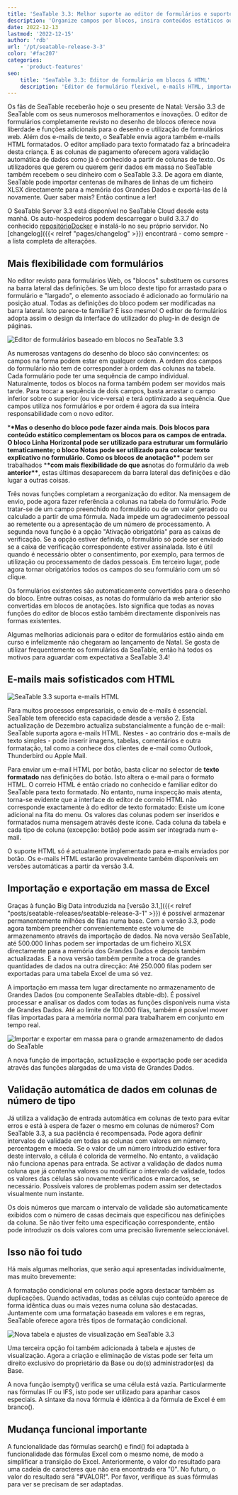 ```yaml
---
title: 'SeaTable 3.3: Melhor suporte ao editor de formulários e suporte de e-mail HTML'
description: 'Organize campos por blocos, insira conteúdos estáticos ou defina obrigatoriedade total. Envie e-mails em HTML, realize importação/exportação em massa e valide valores em colunas numéricas. Recursos de detecção de duplicados e novas opções de interface deixam a gestão dos dados ainda mais avançada.'
date: 2022-12-13
lastmod: '2022-12-15'
author: 'rdb'
url: '/pt/seatable-release-3-3'
color: '#fac207'
categories:
    - 'product-features'
seo:
    title: 'SeaTable 3.3: Editor de formulário em blocos & HTML'
    description: 'Editor de formulário flexível, e-mails HTML, importação/exportação Big Data e validação de números em uma nova versão poderosa.'
---
```


Os fãs de SeaTable receberão hoje o seu presente de Natal: Versão 3.3 de SeaTable com os seus numerosos melhoramentos e inovações. O editor de formulários completamente revisto no desenho de blocos oferece nova liberdade e funções adicionais para o desenho e utilização de formulários web. Além dos e-mails de texto, o SeaTable envia agora também e-mails HTML formatados. O editor ampliado para texto formatado faz a brincadeira desta criança. E as colunas de pagamento oferecem agora validação automática de dados como já é conhecido a partir de colunas de texto. Os utilizadores que gerem ou querem gerir dados em massa no SeaTable também recebem o seu dinheiro com o SeaTable 3.3. De agora em diante, SeaTable pode importar centenas de milhares de linhas de um ficheiro XLSX directamente para a memória dos Grandes Dados e exportá-las de lá novamente. Quer saber mais? Então continue a ler!

O SeaTable Server 3.3 está disponível no SeaTable Cloud desde esta manhã. Os auto-hospedeiros podem descarregar o build 3.3.7 do conhecido [repositórioDocker](https://hub.docker.com/r/seatable/seatable-enterprise) e instalá-lo no seu próprio servidor. No [changelog]({{< relref "pages/changelog" >}}) encontrará - como sempre - a lista completa de alterações.

## Mais flexibilidade com formulários

No editor revisto para formulários Web, os "blocos" substituem os cursores na barra lateral das definições. Se um bloco deste tipo for arrastado para o formulário e "largado", o elemento associado é adicionado ao formulário na posição atual. Todas as definições do bloco podem ser modificadas na barra lateral. Isto parece-te familiar? É isso mesmo! O editor de formulários adopta assim o design da interface do utilizador do plug-in de design de páginas.

![Editor de formulários baseado em blocos no SeaTable 3.3](Form_Editor_Blockdesign.png)

As numerosas vantagens do desenho do bloco são convincentes: os campos na forma podem estar em qualquer ordem. A ordem dos campos do formulário não tem de corresponder à ordem das colunas na tabela. Cada formulário pode ter uma sequência de campo individual. Naturalmente, todos os blocos na forma também podem ser movidos mais tarde. Para trocar a sequência de dois campos, basta arrastar o campo inferior sobre o superior (ou vice-versa) e terá optimizado a sequência. Que campos utiliza nos formulários e por ordem é agora da sua inteira responsabilidade com o novo editor.

\***\*Mas o desenho do bloco pode fazer ainda mais. Dois blocos para conteúdo estático complementam os blocos para os campos de entrada. O bloco **Linha Horizontal** pode ser utilizado para estruturar um formulário tematicamente; o bloco **Notas** pode ser utilizado para colocar texto explicativo no formulário. Como os blocos de anotação\*\*** podem ser trabalhados \***\*com mais flexibilidade do que as**notas do formulário da web **anterior\*\***, estas últimas desaparecem da barra lateral das definições e dão lugar a outras coisas.

Três novas funções completam a reorganização do editor. Na mensagem de envio, pode agora fazer referência a colunas na tabela do formulário. Pode tratar-se de um campo preenchido no formulário ou de um valor gerado ou calculado a partir de uma fórmula. Nada impede um agradecimento pessoal ao remetente ou a apresentação de um número de processamento. A segunda nova função é a opção "Ativação obrigatória" para as caixas de verificação. Se a opção estiver definida, o formulário só pode ser enviado se a caixa de verificação correspondente estiver assinalada. Isto é útil quando é necessário obter o consentimento, por exemplo, para termos de utilização ou processamento de dados pessoais. Em terceiro lugar, pode agora tornar obrigatórios todos os campos do seu formulário com um só clique.

Os formulários existentes são automaticamente convertidos para o desenho do bloco. Entre outras coisas, as notas do formulário da web anterior são convertidas em blocos de anotações. Isto significa que todas as novas funções do editor de blocos estão também directamente disponíveis nas formas existentes.

Algumas melhorias adicionais para o editor de formulários estão ainda em curso e infelizmente não chegaram ao lançamento de Natal. Se gosta de utilizar frequentemente os formulários da SeaTable, então há todos os motivos para aguardar com expectativa a SeaTable 3.4!

## E-mails mais sofisticados com HTML

![SeaTable 3.3 suporta e-mails HTML](HTML_Email_Support.png)

Para muitos processos empresariais, o envio de e-mails é essencial. SeaTable tem oferecido esta capacidade desde a versão 2. Esta actualização de Dezembro actualiza substancialmente a função de e-mail: SeaTable suporta agora e-mails HTML. Nestes - ao contrário dos e-mails de texto simples - pode inserir imagens, tabelas, comentários e outra formatação, tal como a conhece dos clientes de e-mail como Outlook, Thunderbird ou Apple Mail.

Para enviar um e-mail HTML por botão, basta clicar no selector de **texto formatado** nas definições do botão. Isto altera o e-mail para o formato HTML. O correio HTML é então criado no conhecido e familiar editor do SeaTable para texto formatado. No entanto, numa inspecção mais atenta, torna-se evidente que a interface do editor de correio HTML não corresponde exactamente à do editor de texto formatado: Existe um ícone adicional na fita do menu. Os valores das colunas podem ser inseridos e formatados numa mensagem através deste ícone. Cada coluna da tabela e cada tipo de coluna (excepção: botão) pode assim ser integrada num e-mail.

O suporte HTML só é actualmente implementado para e-mails enviados por botão. Os e-mails HTML estarão provavelmente também disponíveis em versões automáticas a partir da versão 3.4.

## Importação e exportação em massa de Excel

Graças à função Big Data introduzida na [versão 3.1,]({{< relref "posts/seatable-releases/seatable-release-3-1" >}}) é possível armazenar permanentemente milhões de filas numa base. Com a versão 3.3, pode agora também preencher convenientemente este volume de armazenamento através da importação de dados. Na nova versão SeaTable, até 500.000 linhas podem ser importadas de um ficheiro XLSX directamente para a memória dos Grandes Dados e depois também actualizadas. E a nova versão também permite a troca de grandes quantidades de dados na outra direcção: Até 250.000 filas podem ser exportadas para uma tabela Excel de uma só vez.

A importação em massa tem lugar directamente no armazenamento de Grandes Dados (ou componente SeaTables dtable-db). É possível processar e analisar os dados com todas as funções disponíveis numa vista de Grandes Dados. Até ao limite de 100.000 filas, também é possível mover filas importadas para a memória normal para trabalharem em conjunto em tempo real.

![Importar e exportar em massa para o grande armazenamento de dados do SeaTable](Massimport_BigDataStorage.png)

A nova função de importação, actualização e exportação pode ser acedida através das funções alargadas de uma vista de Grandes Dados.

## Validação automática de dados em colunas de número de tipo

Já utiliza a validação de entrada automática em colunas de texto para evitar erros e está à espera de fazer o mesmo em colunas de números? Com SeaTable 3.3, a sua paciência é recompensada. Pode agora definir intervalos de validade em todas as colunas com valores em número, percentagem e moeda. Se o valor de um número introduzido estiver fora deste intervalo, a célula é colorida de vermelho. No entanto, a validação não funciona apenas para entrada. Se activar a validação de dados numa coluna que já contenha valores ou modificar o intervalo de validade, todos os valores das células são novamente verificados e marcados, se necessário. Possíveis valores de problemas podem assim ser detectados visualmente num instante.

Os dois números que marcam o intervalo de validade são automaticamente exibidos com o número de casas decimais que especificou nas definições da coluna. Se não tiver feito uma especificação correspondente, então pode introduzir os dois valores com uma precisão livremente seleccionável.

## Isso não foi tudo

Há mais algumas melhorias, que serão aqui apresentadas individualmente, mas muito brevemente:

A formatação condicional em colunas pode agora destacar também as duplicações. Quando activadas, todas as células cujo conteúdo aparece de forma idêntica duas ou mais vezes numa coluna são destacadas. Juntamente com uma formatação baseada em valores e em regras, SeaTable oferece agora três tipos de formatação condicional.

![Nova tabela e ajustes de visualização em SeaTable 3.3](Table_View_Settings.png)

Uma terceira opção foi também adicionada à tabela e ajustes de visualização. Agora a criação e eliminação de vistas pode ser feita um direito exclusivo do proprietário da Base ou do(s) administrador(es) da Base.

A nova função isempty() verifica se uma célula está vazia. Particularmente nas fórmulas IF ou IFS, isto pode ser utilizado para apanhar casos especiais. A sintaxe da nova fórmula é idêntica à da fórmula de Excel é em branco().

## Mudança funcional importante

A funcionalidade das fórmulas search() e find() foi adaptada à funcionalidade das fórmulas Excel com o mesmo nome, de modo a simplificar a transição do Excel. Anteriormente, o valor do resultado para uma cadeia de caracteres que não era encontrada era "0". No futuro, o valor do resultado será "#VALOR!". Por favor, verifique as suas fórmulas para ver se precisam de ser adaptadas.
